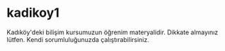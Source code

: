# kadikoy1
Kadıköy'deki bilişim kursumuzun öğrenim materyalidir. Dikkate almayınız lütfen. Kendi sorumluluğunuzda çalıştırabilirsiniz.
